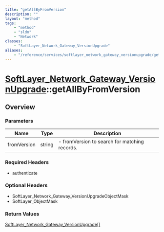 ```yaml
---
title: "getAllByFromVersion"
description: ""
layout: "method"
tags:
    - "method"
    - "sldn"
    - "Network"
classes:
    - "SoftLayer_Network_Gateway_VersionUpgrade"
aliases:
    - "/reference/services/softlayer_network_gateway_versionupgrade/getAllByFromVersion"
---
```

# [SoftLayer_Network_Gateway_VersionUpgrade](/reference/services/SoftLayer_Network_Gateway_VersionUpgrade)::getAllByFromVersion




## Overview 


### Parameters 
|Name | Type | Description |
| --- | --- | --- |
|fromVersion| string| - fromVersion to search for matching records.|


### Required Headers
* authenticate

### Optional Headers
* SoftLayer_Network_Gateway_VersionUpgradeObjectMask
* SoftLayer_ObjectMask

### Return Values
<a href='/reference/datatypes/SoftLayer_Network_Gateway_VersionUpgrade'>SoftLayer_Network_Gateway_VersionUpgrade[] </a>

